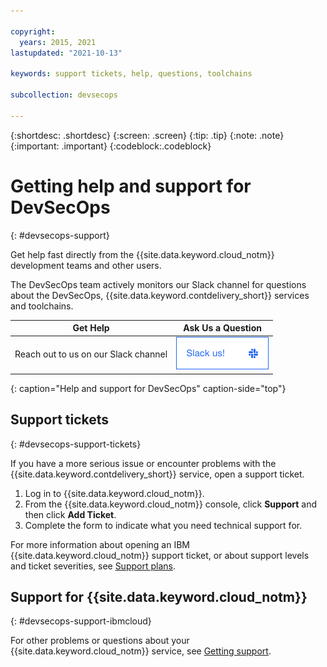 ```yaml
---

copyright:
  years: 2015, 2021
lastupdated: "2021-10-13"

keywords: support tickets, help, questions, toolchains

subcollection: devsecops

---
```


{:shortdesc: .shortdesc}
{:screen: .screen}
{:tip: .tip}
{:note: .note}
{:important: .important}
{:codeblock:.codeblock}

# Getting help and support for DevSecOps
{: #devsecops-support}

Get help fast directly from the {{site.data.keyword.cloud_notm}} development teams and other users.

The DevSecOps team actively monitors our Slack channel for questions about the DevSecOps, {{site.data.keyword.contdelivery_short}} services and toolchains.

| Get Help | Ask Us a Question |
|----------|---------|
| Reach out to us on our Slack channel | <a class="xref" href="https://ic-devops-slack-invite.us-south.devops.cloud.ibm.com/" target="_blank" title="(Opens in a new tab or window)"><img class="image" src="images/slack_us.png" width="148" style="width:148px; border-style: none" alt="Slack us"/></a> |
{: caption="Help and support for DevSecOps" caption-side="top"}

## Support tickets
{: #devsecops-support-tickets}

If you have a more serious issue or encounter problems with the {{site.data.keyword.contdelivery_short}} service, open a support ticket.   

1. Log in to {{site.data.keyword.cloud_notm}}.
1. From the {{site.data.keyword.cloud_notm}} console, click **Support** and then click **Add Ticket**.
1. Complete the form to indicate what you need technical support for.

For more information about opening an IBM {{site.data.keyword.cloud_notm}} support ticket, or about support levels and ticket severities, see [Support plans](/docs/get-support?topic=get-support-support-plans).

## Support for {{site.data.keyword.cloud_notm}}
{: #devsecops-support-ibmcloud}

For other problems or questions about your {{site.data.keyword.cloud_notm}} service, see [Getting support](/docs/get-support?topic=get-support-using-avatar#getting-support).
